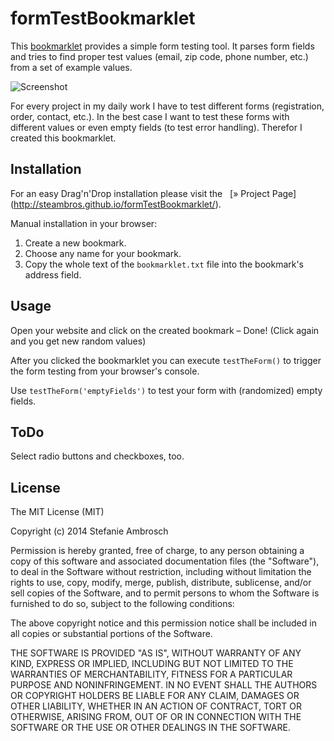 # formTestBookmarklet

This [bookmarklet](http://en.wikipedia.org/wiki/Bookmarklet) provides a simple form testing tool.
It parses form fields and tries to find proper test values (email, zip code, phone number, etc.) from a set of example values.

![Screenshot](http://steambros.github.io/formTestBookmarklet/screenshot.png)

For every project in my daily work I have to test different forms (registration, order, contact, etc.). In the best case I want to test these forms with different values or even empty fields (to test error handling). Therefor I created this bookmarklet.


## Installation

For an easy Drag'n'Drop installation please visit the &nbsp; [» Project Page] (http://steambros.github.io/formTestBookmarklet/).

Manual installation in your browser:

1. Create a new bookmark.
2. Choose any name for your bookmark.
3. Copy the whole text of the `bookmarklet.txt` file into the bookmark's address field.


## Usage
Open your website and click on the created bookmark – Done! (Click again and you get new random values)

After you clicked the bookmarklet you can execute `testTheForm()` to trigger the form testing from your browser's console.

Use `testTheForm('emptyFields')` to test your form with (randomized) empty fields.

## ToDo
Select radio buttons and checkboxes, too.

## License

The MIT License (MIT)

Copyright (c) 2014 Stefanie Ambrosch

Permission is hereby granted, free of charge, to any person obtaining a copy of
this software and associated documentation files (the "Software"), to deal in
the Software without restriction, including without limitation the rights to
use, copy, modify, merge, publish, distribute, sublicense, and/or sell copies of
the Software, and to permit persons to whom the Software is furnished to do so,
subject to the following conditions:

The above copyright notice and this permission notice shall be included in all
copies or substantial portions of the Software.

THE SOFTWARE IS PROVIDED "AS IS", WITHOUT WARRANTY OF ANY KIND, EXPRESS OR
IMPLIED, INCLUDING BUT NOT LIMITED TO THE WARRANTIES OF MERCHANTABILITY, FITNESS
FOR A PARTICULAR PURPOSE AND NONINFRINGEMENT. IN NO EVENT SHALL THE AUTHORS OR
COPYRIGHT HOLDERS BE LIABLE FOR ANY CLAIM, DAMAGES OR OTHER LIABILITY, WHETHER
IN AN ACTION OF CONTRACT, TORT OR OTHERWISE, ARISING FROM, OUT OF OR IN
CONNECTION WITH THE SOFTWARE OR THE USE OR OTHER DEALINGS IN THE SOFTWARE.